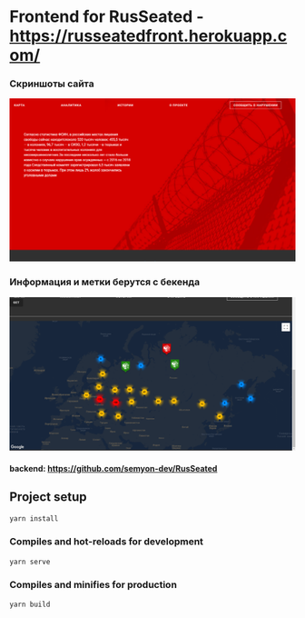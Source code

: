 # Frontend for RusSeated - https://russeatedfront.herokuapp.com/

### Скриншоты сайта

![](https://github.com/kniazevgeny/RusSeated/blob/master/img1.png) 

### Информация и метки берутся с бекенда
![](https://github.com/kniazevgeny/RusSeated/blob/master/img2.png) 

#### backend: https://github.com/semyon-dev/RusSeated

## Project setup
```
yarn install
```

### Compiles and hot-reloads for development
```
yarn serve
```

### Compiles and minifies for production
```
yarn build
```
